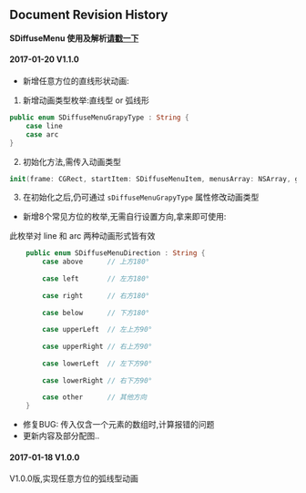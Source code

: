 

## Document Revision History

**SDiffuseMenu 使用及解析[请戳一下](https://github.com/mythkiven/DiffuseMenu_Swift)**

#### 2017-01-20  V1.1.0

- 新增任意方位的直线形状动画:

1) 新增动画类型枚举:直线型 or 弧线形

``` swift
public enum SDiffuseMenuGrapyType : String {
    case line
    case arc
}
```

2) 初始化方法,需传入动画类型

``` swift
init(frame: CGRect, startItem: SDiffuseMenuItem, menusArray: NSArray, grapyType: SDiffuseMenuGrapyType) {}
```

3) 在初始化之后,仍可通过 `sDiffuseMenuGrapyType` 属性修改动画类型

- 新增8个常见方位的枚举,无需自行设置方向,拿来即可使用:

此枚举对 line 和 arc 两种动画形式皆有效

``` swift
    public enum SDiffuseMenuDirection : String {
        case above      // 上方180°
        
        case left       // 左方180°
        
        case right      // 右方180°
        
        case below      // 下方180°
        
        case upperLeft  // 左上方90°
        
        case upperRight // 右上方90°
        
        case lowerLeft  // 左下方90°
        
        case lowerRight // 右下方90°
        
        case other      // 其他方向
    }
```

- 修复BUG: 传入仅含一个元素的数组时,计算报错的问题
- 更新内容及部分配图..

#### 2017-01-18  V1.0.0

V1.0.0版,实现任意方位的弧线型动画



